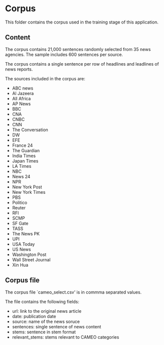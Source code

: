 # Corpus

This folder contains the corpus used in the training stage of this application.

## Content

The corpus contains 21,000 sentences randomly selected from 35 news agencies. The sample includes 600 sentences per source.

The corpus contains a single sentence per row of headlines and leadlines of news reports.

The sources included in the corpus are:

* ABC news
* Al Jazeera
* All Africa
* AP News
* BBC
* CNA
* CNBC
* CNN
* The Conversation
* DW
* EFE
* France 24
* The Guardian
* India Times
* Japan Times
* LA Times
* NBC
* News 24
* NPR
* New York Post
* New York Times
* PBS
* Politico
* Reuter
* RFI
* SCMP
* SF Gate
* TASS
* The News PK
* UPI
* USA Today
* US News
* Washington Post
* Wall Street Journal
* Xin Hua

## Corpus file

The corpus file `cameo_select.csv' is in commma separated values.

The file contains the following fields:

* url: link to the original news article
* date: publication date
* source: name of the news soruce
* sentences: single sentence of news content
* stems: sentence in stem format
* relevant_stems: stems relevant to CAMEO categories

